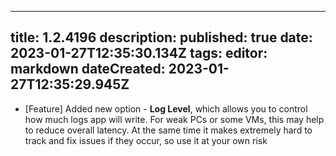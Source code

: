 
---
title: 1.2.4196
description: 
published: true
date: 2023-01-27T12:35:30.134Z
tags: 
editor: markdown
dateCreated: 2023-01-27T12:35:29.945Z
---		
		
- [Feature] Added new option - **Log Level**, which allows you to control how much logs app will write. For weak PCs or some VMs, this may help to reduce overall latency. At the same time it makes extremely hard to track and fix issues if they occur, so use it at your own risk